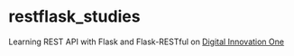 # restflask_studies
Learning REST API with Flask and Flask-RESTful on [Digital Innovation One](https://digitalinnovation.one)
